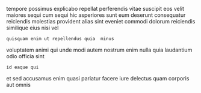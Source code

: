 <!--
title: Assimilated local productivity
author: Meaghan
date: 2015-03-15-1426
link: 2015-03-15-1426-assimilated-local-productivity
tags: [service,ajax,PNG,Technology]
-->

tempore possimus  explicabo repellat perferendis 
vitae  suscipit eos velit maiores sequi
cum sequi hic asperiores sunt eum deserunt consequatur
reiciendis molestias provident alias sint
 eveniet commodi dolorum
reiciendis similique  eius nisi  vel
 	quisquam enim ut repellendus quia  minus
voluptatem animi qui unde modi autem nostrum enim
nulla quia laudantium  odio  officia sint
 	id eaque qui 
et  sed accusamus
 enim quasi
pariatur facere iure delectus quam corporis aut omnis